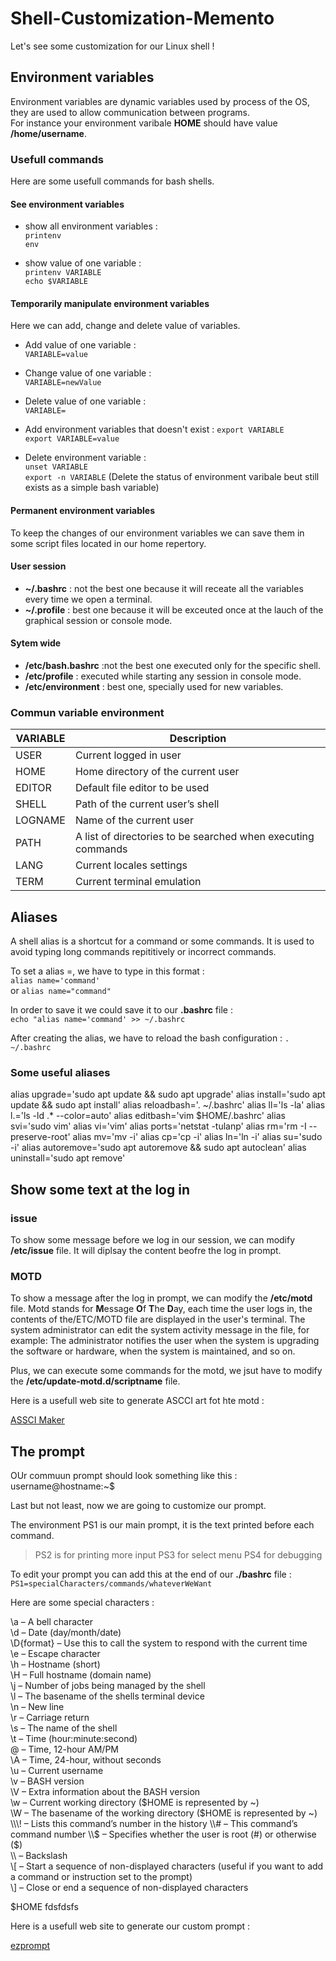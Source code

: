 # Shell-Customization-Memento

Let's see some customization for our Linux shell !

## Environment variables

Environment variables are dynamic variables used by process of the OS, they are used to allow communication between programs.  
For instance your environment varibale **HOME** should have value **/home/username**.

### Usefull commands

Here are some usefull commands for bash shells.

#### See environment variables

- show all environment variables :  
`printenv`  
`env`

- show value of one variable :  
`printenv VARIABLE`  
`echo $VARIABLE`

#### Temporarily manipulate environment variables

Here we can add, change and delete value of variables.

- Add value of one variable :  
`VARIABLE=value`

- Change value of one variable :  
`VARIABLE=newValue`

- Delete value of one variable :  
`VARIABLE=`

- Add environment variables that doesn't exist :
`export VARIABLE`  
`export VARIABLE=value`

- Delete environment variable :  
`unset VARIABLE`  
`export -n VARIABLE` (Delete the status of environment varibale beut still exists as a simple bash variable)

#### Permanent environment variables

To keep the changes of our environment variables we can save them in some script files located in our home repertory.

#### User session

- **~/.bashrc** : not the best one because it will receate all the variables every time we open a terminal.
- **~/.profile** : best one because it will be exceuted once at the lauch of the graphical session or console mode.

#### Sytem wide

- **/etc/bash.bashrc** :not the best one executed only for the specific shell.
- **/etc/profile** : executed while starting any session in console mode.
- **/etc/environment** : best one, specially used for new variables.

### Commun variable environment

| VARIABLE | Description                                                  |
| -------- | ------------------------------------------------------------ |
| USER     | Current logged in user                                       |
| HOME     | Home directory of the current user                           |
| EDITOR   | Default file editor to be used                               |
| SHELL    | Path of the current user’s shell                             |
| LOGNAME  | Name of the current user                                     |
| PATH     | A list of directories to be searched when executing commands |
| LANG     | Current locales settings                                     |
| TERM     | Current terminal emulation                                   |

## Aliases

A shell alias is a shortcut for a command or some commands. It is used to avoid typing long commands repititively or incorrect commands.

To set a alias =, we have to type in this format :  
`alias name='command'`  
or `alias name="command"`

In order to save it we could save it to our **.bashrc** file :  
`echo "alias name='command' >> ~/.bashrc`

After creating the alias, we have to reload the bash configuration :
`. ~/.bashrc`

### Some useful aliases

alias upgrade='sudo apt update && sudo apt upgrade'
alias install='sudo apt update && sudo apt install'
alias reloadbash='. ~/.bashrc'
alias ll='ls -la'
alias l.='ls -ld .* --color=auto'
alias editbash='vim $HOME/.bashrc'
alias svi='sudo vim'
alias vi='vim'
alias ports='netstat -tulanp'
alias rm='rm -I --preserve-root'
alias mv='mv -i'
alias cp='cp -i'
alias ln='ln -i'
alias su='sudo -i'
alias autoremove='sudo apt autoremove && sudo apt autoclean'
alias uninstall='sudo apt remove'

## Show some text at the log in

### issue

To show some message before we log in our session, we can modify **/etc/issue** file. It will diplsay the content beofre the log in prompt.

### MOTD

To show a message after the log in prompt, we can modify the **/etc/motd** file. Motd stands for **M**essage **O**f **T**he **D**ay, each time the user logs in, the contents of the/ETC/MOTD file are displayed in the user's terminal. The system administrator can edit the system activity message in the file, for example: The administrator notifies the user when the system is upgrading the software or hardware, when the system is maintained, and so on.

Plus, we can execute some commands for the motd, we jsut have to modify the **/etc/update-motd.d/scriptname** file.

Here is a usefull web site to generate ASCCI art fot hte motd :

[ASSCI Maker](https://patorjk.com/software/taag/#p=display&f=Graffiti&t=Type%20Something%20)

## The prompt

OUr commuun prompt should look something like this :  
username@hostname:~$

Last but not least, now we are going to customize our prompt.

The environment PS1 is our main prompt, it is the text printed before each command.
> PS2 is for printing more input
> PS3 for select menu 
> PS4 for debugging

To edit your prompt you can add this at the end of our **./bashrc** file :
`PS1=specialCharacters/commands/whateverWeWant`

Here are some special characters :

\a – A bell character  
\d – Date (day/month/date)  
\D{format} – Use this to call the system to respond with the current time  
\e – Escape character  
\h – Hostname (short)  
\H – Full hostname (domain name)  
\j – Number of jobs being managed by the shell  
\l – The basename of the shells terminal device  
\n – New line  
\r – Carriage return  
\s – The name of the shell  
\t – Time (hour:minute:second)  
\@ – Time, 12-hour AM/PM  
\A – Time, 24-hour, without seconds  
\u – Current username  
\v – BASH version  
\V – Extra information about the BASH version  
\w – Current working directory (\$HOME is represented by ~)  
\W – The basename of the working directory ($HOME is represented by ~)  
\\\! – Lists this command’s number in the history  
\\# – This command’s command number  
\\$ – Specifies whether the user is root (#) or otherwise ($)  
\\\ – Backslash  
\\[ – Start a sequence of non-displayed characters (useful if you want to add a command or instruction set to the prompt)  
\\] – Close or end a sequence of non-displayed characters  

$HOME fdsfdsfs

Here is a usefull web site to generate our custom prompt :

[ezprompt](http://ezprompt.net/)